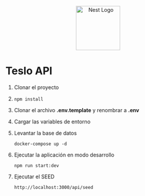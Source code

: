 <p align="center">
  <a href="http://nestjs.com/" target="blank"><img src="https://nestjs.com/img/logo-small.svg" width="120" alt="Nest Logo" /></a>
</p>

# Teslo API

1.  Clonar el proyecto

2.  `npm install`

3.  Clonar el archivo **.env.template** y renombrar a **.env**

4.  Cargar las variables de entorno

5.  Levantar la base de datos

    `docker-compose up -d`

6.  Ejecutar la aplicación en modo desarrollo

    `npm run start:dev`

7.  Ejecutar el SEED

    `http://localhost:3000/api/seed`
